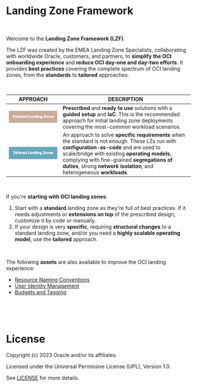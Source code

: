 # **Landing Zone Framework**

&nbsp; 


Welcome to the **Landing Zone Framework (LZF)**. 

The LZF was created by the EMEA Landing Zone Specialists, collaborating with worldwide Oracle, customers, and partners, to **simplify the OCI onboarding experience** and **reduce OCI day-one and day-two efforts**. It provides **best practices** covering the complete spectrum of OCI landing zones, from the **standards** to  **tailored** approaches.

&nbsp; 


| APPROACH  |  DESCRIPTION | 
|---|---|
| <a href="/landing-zones/standard_landing_zones/standard_landing_zones.md" ><img src="images/slz.png" alt= “” width="500" height=""></a>  | **Prescribed** and **ready to use** solutions with a **guided setup** and  **IaC**. This is the recommended approach for initial landing zone deployments covering the most-common workload scenarios.  | 
| <a href="tailored_landing_zones/tailored_landing_zones.md" ><img src="images/tlz.png" alt= “” width="500" height=""> </a>  | An approach to solve **specific requirements** when the standard is not enough. These LZs run with **configuration-as-code** and are used to scale/bridge with existing **operating models**, complying with fine-grained **segregations of duties**, strong **network isolation**, and heterogeneous **workloads**.  |  
&nbsp; 

If you're **starting with OCI landing zones**:
1. Start with a **standard** landing zone as they're full of best practices. If it needs adjustments or **extensions on top** of the prescribed design, customize it by code or manually. 
2. If your design is very **specific**, requiring **structural changes** to a standard landing zone, and/or you need a **highly scalable operating model**, use the **tailored** approach.

&nbsp; 

The following **assets** are also available to improve the OCI landing experience:
- [Resource Naming Conventions](/landing-zones/commons/resource_naming_conventions.md)
- [User Identity Management](/landing-zones/commons/user_identity_management.md)
- [Budgets and Tagging](/landing-zones/commons/budgets_and_tagging.md)


&nbsp; 

&nbsp; 




# License

Copyright (c) 2023 Oracle and/or its affiliates.

Licensed under the Universal Permissive License (UPL), Version 1.0.

See [LICENSE](https://github.com/oracle-devrel/technology-engineering/blob/main/LICENSE) for more details.
